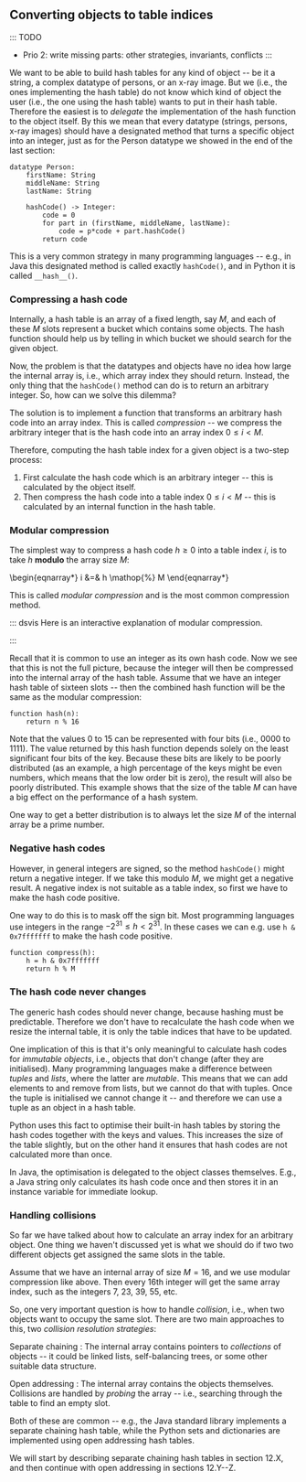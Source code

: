 
## Converting objects to table indices

::: TODO
- Prio 2: write missing parts: other strategies, invariants, conflicts
:::

We want to be able to build hash tables for any kind of object -- be it a string, a complex datatype of persons, or an x-ray image.
But we (i.e., the ones implementing the hash table) do not know which kind of object the user (i.e., the one using the hash table) wants to put in their hash table.
Therefore the easiest is to *delegate* the implementation of the hash function to the object itself.
By this we mean that every datatype (strings, persons, x-ray images) should have a designated method that turns a specific object into an integer, just as for the Person datatype we showed in the end of the last section:

    datatype Person:
        firstName: String
        middleName: String
        lastName: String

        hashCode() -> Integer:
            code = 0
            for part in (firstName, middleName, lastName):
                code = p*code + part.hashCode()
            return code

This is a very common strategy in many programming languages -- e.g., in Java this designated method is called exactly `hashCode()`, and in Python it is called `__hash__()`.


### Compressing a hash code

Internally, a hash table is an array of a fixed length, say $M$, and each of these $M$ slots represent a bucket which contains some objects.
The hash function should help us by telling in which bucket we should search for the given object.

Now, the problem is that the datatypes and objects have no idea how large the internal array is, i.e., which array index they should return.
Instead, the only thing that the `hashCode()` method can do is to return an arbitrary integer.
So, how can we solve this dilemma?

The solution is to implement a function that transforms an arbitrary hash code into an array index.
This is called *compression* -- we compress the arbitrary integer that is the hash code into an array index $0\leq i<M$.

Therefore, computing the hash table index for a given object is a two-step process:

1. First calculate the hash code which is an arbitrary integer -- this is calculated by the object itself.
2. Then compress the hash code into a table index $0\leq i<M$ -- this is calculated by an internal function in the hash table.


### Modular compression

The simplest way to compress a hash code $h\geq 0$ into a table index $i$, is to take $h$ **modulo** the array size $M$:

\begin{eqnarray*}
i &=& h \mathop{\%} M
\end{eqnarray*}

This is called *modular compression* and is the most common compression method.

::: dsvis
Here is an interactive explanation of modular compression.

<inlineav id="hashFuncExCON1" src="Hashing/hashFuncExCON1.js" name="Hash Function Slideshow 1"/>
:::

Recall that it is common to use an integer as its own hash code.
Now we see that this is not the full picture, because the integer will then be compressed into the internal array of the hash table.
Assume that we have an integer hash table of sixteen slots -- then the combined hash function will be the same as the modular compression:

    function hash(n):
        return n % 16

Note that the values 0 to 15 can be represented with four bits (i.e.,
0000 to 1111). The value returned by this hash function depends solely
on the least significant four bits of the key. Because these bits are
likely to be poorly distributed (as an example, a high percentage of the
keys might be even numbers, which means that the low order bit is zero),
the result will also be poorly distributed. This example shows that the
size of the table $M$ can have a big effect on the performance of a hash system.

One way to get a better distribution is to always let the size $M$ of the internal array be a prime number.


### Negative hash codes

However, in general integers are signed, so the method
`hashCode()` might return a negative integer. If we take this modulo
$M$, we might get a negative result. A negative index is not suitable as
a table index, so first we have to make the hash code positive.

One way to do this is to mask off the sign bit.
Most programming languages use integers in the range $-2^{31}\leq h<2^{31}$.
In these cases we can e.g. use `h & 0x7fffffff` to make the hash code positive.

    function compress(h):
        h = h & 0x7fffffff
        return h % M


### The hash code never changes

The generic hash codes should never change, because hashing must be
predictable. Therefore we don't have to recalculate the hash code when
we resize the internal table, it is only the table indices that have to
be updated.

One implication of this is that it's only meaningful to calculate hash
codes for *immutable objects*, i.e., objects that don't change (after
they are initialised).
Many programming languages make a difference between *tuples* and *lists*, where the latter are *mutable*.
This means that we can add elements to and remove from lists, but we cannot do that with tuples.
Once the tuple is initialised we cannot change it -- and therefore we can use a tuple as an object in a hash table.

Python uses this fact to optimise their built-in hash tables by storing
the hash codes together with the keys and values. This increases the
size of the table slightly, but on the other hand it ensures that hash
codes are not calculated more than once.

In Java, the optimisation is delegated to the object classes themselves.
E.g., a Java string only calculates its hash code once and then stores
it in an instance variable for immediate lookup.

<!--
### Invariants
-->


### Handling collisions

So far we have talked about how to calculate an array index for an arbitrary object.
One thing we haven't discussed yet is what we should do if two two different objects get assigned the same slots in the table.

Assume that we have an internal array of size $M=16$, and we use modular compression like above.
Then every 16th integer will get the same array index, such as the integers 7, 23, 39, 55, etc.

So, one very important question is how to handle *collision*, i.e., when two objects want to occupy the same slot.
There are two main approaches to this, two *collision resolution strategies*:

Separate chaining
: The internal array contains pointers to *collections* of objects -- it could be linked lists, self-balancing trees, or some other suitable data structure.

Open addressing
: The internal array contains the objects themselves. Collisions are handled by *probing* the array -- i.e., searching through the table to find an empty slot.

Both of these are common -- e.g., the Java standard library implements a separate chaining hash table, while the Python sets and dictionaries are implemented using open addressing hash tables.

We will start by describing separate chaining hash tables in section 12.X, and then continue with open addressing in sections 12.Y--Z.
